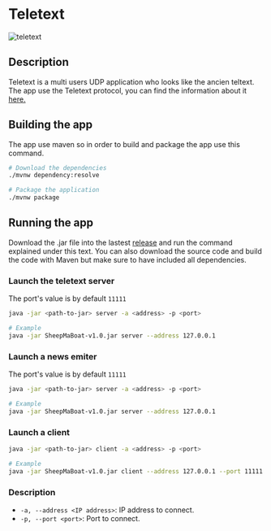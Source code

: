 # Teletext

![teletext]()

## Description
Teletext is a multi users UDP application who looks like the ancien teltext.       
The app use the Teletext protocol, you can find the information about it [here.](/PROTOCOL.md)

## Building the app
The app use maven  so in order to build and package the app use this command.

```sh
# Download the dependencies
./mvnw dependency:resolve

# Package the application
./mvnw package
```

## Running the app
Download the .jar file into the lastest [release]() and run the command explained under this text. 
You can also download the source code and build the code with Maven but make sure to have included all dependencies.

### Launch the teletext server

The port's value is by default `11111`

```sh
java -jar <path-to-jar> server -a <address> -p <port>

# Example
java -jar SheepMaBoat-v1.0.jar server --address 127.0.0.1
```
### Launch a news emiter

The port's value is by default `11111`

```sh
java -jar <path-to-jar> server -a <address> -p <port>

# Example
java -jar SheepMaBoat-v1.0.jar server --address 127.0.0.1
```

### Launch a client

```sh
java -jar <path-to-jar> client -a <address> -p <port>

# Example
java -jar SheepMaBoat-v1.0.jar client --address 127.0.0.1 --port 11111
```

### Description

- `-a, --address <IP address>`: IP address to connect.
- `-p, --port <port>`: Port to connect.
